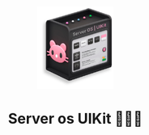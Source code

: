 <!-- markdownlint-disable-next-line -->
<p align="center">
  <a 
    href="https://github.com/Blade-Space" 
    rel="noopener" 
    target="_blank">
        <img width="150" src="./docs/public/static/LOGO_2.svg" alt="Server os | UIKit">
    </a>
</p>

<h1 align="center">Server os UIKit 🐇💾🔥</h1>